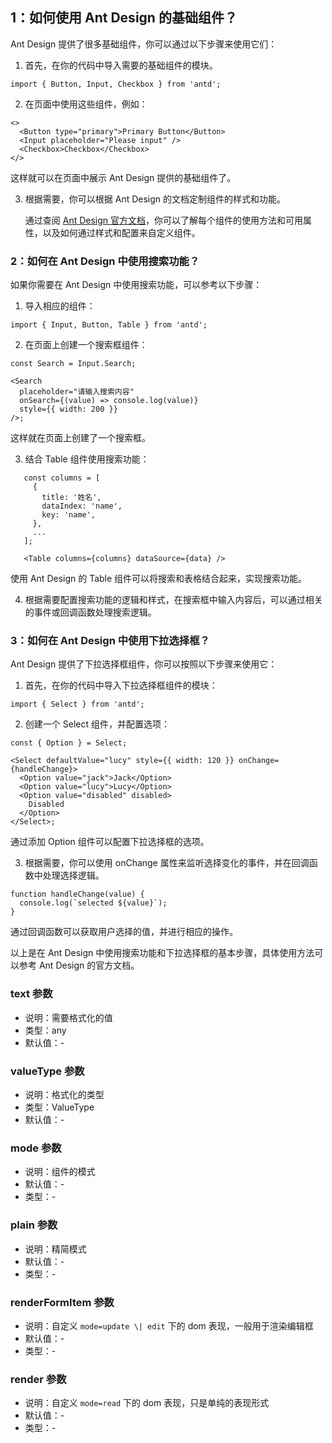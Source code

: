 ## 1：如何使用 Ant Design 的基础组件？

Ant Design 提供了很多基础组件，你可以通过以下步骤来使用它们：

1. 首先，在你的代码中导入需要的基础组件的模块。

```tsx
import { Button, Input, Checkbox } from 'antd';
```

2. 在页面中使用这些组件，例如：

```tsx
<>
  <Button type="primary">Primary Button</Button>
  <Input placeholder="Please input" />
  <Checkbox>Checkbox</Checkbox>
</>
```

这样就可以在页面中展示 Ant Design 提供的基础组件了。

3. 根据需要，你可以根据 Ant Design 的文档定制组件的样式和功能。

   通过查阅 [Ant Design 官方文档](https://ant.design/)，你可以了解每个组件的使用方法和可用属性，以及如何通过样式和配置来自定义组件。

### 2：如何在 Ant Design 中使用搜索功能？

如果你需要在 Ant Design 中使用搜索功能，可以参考以下步骤：

1. 导入相应的组件：

```tsx
import { Input, Button, Table } from 'antd';
```

2. 在页面上创建一个搜索框组件：

```tsx
const Search = Input.Search;

<Search
  placeholder="请输入搜索内容"
  onSearch={(value) => console.log(value)}
  style={{ width: 200 }}
/>;
```

这样就在页面上创建了一个搜索框。

3. 结合 Table 组件使用搜索功能：

```tsx
   const columns = [
     {
       title: '姓名',
       dataIndex: 'name',
       key: 'name',
     },
     ...
   ];

   <Table columns={columns} dataSource={data} />
```

使用 Ant Design 的 Table 组件可以将搜索和表格结合起来，实现搜索功能。

4. 根据需要配置搜索功能的逻辑和样式，在搜索框中输入内容后，可以通过相关的事件或回调函数处理搜索逻辑。

### 3：如何在 Ant Design 中使用下拉选择框？

Ant Design 提供了下拉选择框组件，你可以按照以下步骤来使用它：

1. 首先，在你的代码中导入下拉选择框组件的模块：

```tsx
import { Select } from 'antd';
```

2. 创建一个 Select 组件，并配置选项：

```tsx
const { Option } = Select;

<Select defaultValue="lucy" style={{ width: 120 }} onChange={handleChange}>
  <Option value="jack">Jack</Option>
  <Option value="lucy">Lucy</Option>
  <Option value="disabled" disabled>
    Disabled
  </Option>
</Select>;
```

通过添加 Option 组件可以配置下拉选择框的选项。

3. 根据需要，你可以使用 onChange 属性来监听选择变化的事件，并在回调函数中处理选择逻辑。

```tsx
function handleChange(value) {
  console.log(`selected ${value}`);
}
```

通过回调函数可以获取用户选择的值，并进行相应的操作。

以上是在 Ant Design 中使用搜索功能和下拉选择框的基本步骤，具体使用方法可以参考 Ant Design 的官方文档。

### text 参数

- 说明：需要格式化的值
- 类型：any
- 默认值：-

### valueType 参数

- 说明：格式化的类型
- 类型：ValueType
- 默认值：-

### mode 参数

- 说明：组件的模式
- 默认值：-
- 类型：-

### plain 参数

- 说明：精简模式
- 默认值：-
- 类型：-

### renderFormItem 参数

- 说明：自定义 `mode=update \| edit` 下的 dom 表现，一般用于渲染编辑框
- 默认值：-
- 类型：-

### render 参数

- 说明：自定义 `mode=read` 下的 dom 表现，只是单纯的表现形式
- 默认值：-
- 类型：-

